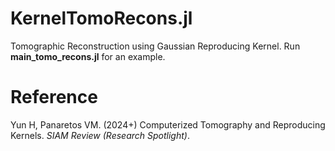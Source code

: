 # KernelTomoRecons.jl

Tomographic Reconstruction using Gaussian Reproducing Kernel. Run **main_tomo_recons.jl** for an example.

# Reference

Yun H, Panaretos VM. (2024+) Computerized Tomography and Reproducing Kernels. _SIAM Review (Research Spotlight)_.

